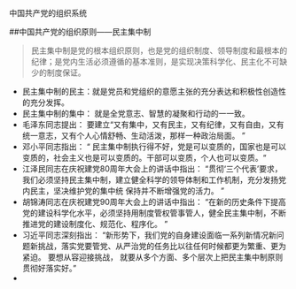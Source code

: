 中国共产党的组织系统



##中国共产党的组织原则——民主集中制

>   民主集中制是党的根本组织原则，也是党的组织制度、领导制度和最根本的纪律；是党内生活必须遵循的基本准则，是实现决策科学化、民主化不可缺少的制度保证。

-   民主集中制的民主：就是党员和党组织的意愿主张的充分表达和积极性创造性的充分发挥。
-   民主集中制的集中： 就是全党意志、智慧的凝聚和行动的一一致。
-   毛泽东同志提出：
    要建立“又有集中，又有民主，又有纪律，又有自由，又有统一意志，又有个人心情舒畅、生动活泼，那样一种政治局面。 ”
-   邓小平同志指出：
    “ 民主集中制执行得不好，党是可以变质的，国家也是可以变质的，社会主义也是可以变质的。干部可以变质，个人也可以变质。“
-   江泽民同志在庆祝建党80周年大会上的讲话中指出：
    “贯彻‘三个代表’要求，我们必须坚持民主集中制，建立健全科学的领导体制和工作机制，充分发扬党内民主，坚决维护党的集中统 保持并不断增强党的活力。 ”
-   胡锦涛同志在庆祝建党90周年大会上的讲话中指出：
    “在新的历史条件下提高党的建设科学化水平，必须坚持用制度管权管事管人，健全民主集中制，不断推进党的建设制度化、规范化、程序化。 ”
-   习近平同志深刻指出：
    “新形势下，我们党的自身建设面临一系列新情况新问题新挑战，落实党要管党、从严治党的任务比以往任何时候都更为繁重、更为紧迫。 要想从容迎接挑战， 就要从多个方面、多个层次上把民主集中制原则贯彻好落实好。”
-   